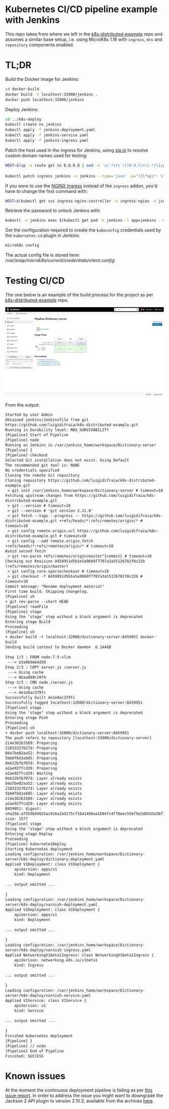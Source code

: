 # Kubernetes CI/CD pipeline example with Jenkins

This repo takes from where we left in the [k8s-distributed-example](https://github.com/luigidifraia/k8s-distributed-example) repo and assumes a similar base setup, i.e. using MicroK8s 1.18 with `ingress`, `dns` and `repository` components enabled.

# TL;DR

Build the Docker image for Jenkins:

```bash
cd docker-build
docker build -t localhost:32000/jenkins .
docker push localhost:32000/jenkins
```

Deploy Jenkins:

```bash
cd ../k8s-deploy
kubectl create ns jenkins
kubectl apply -f jenkins-deployment.yaml
kubectl apply -f jenkins-service.yaml
kubectl apply -f jenkins-ingress.yaml
```

Patch the host used in the ingress for Jenkins, using [xip.io](http://xip.io/) to resolve custom domain names used for testing:

```bash
HOST=$(ip -o route get to 8.8.8.8 | sed -n 's/.*src \([0-9.]\+\).*/\1/p').xip.io

kubectl patch ingress jenkins -n jenkins --type='json' -p="[{\"op\": \"replace\", \"path\": \"/spec/rules/0/host\", \"value\":\"${HOST}\"}]"
```

If you were to use the [NGINX Ingress](https://kubernetes.github.io/ingress-nginx/) instead of the `ingress` addon, you'd have to change the first command with:

```bash
HOST=$(kubectl get svc ingress-nginx-controller -n ingress-nginx -o jsonpath='{.status.loadBalancer.ingress[0].ip}').xip.io
```

Retrieve the password to unlock Jenkins with:

```bash
kubectl -n jenkins exec $(kubectl get pod -n jenkins -l app=jenkins --no-headers -o=custom-columns='DATA:.metadata.name') -- cat /var/jenkins_home/secrets/initialAdminPassword
```

Get the configuration required to create the `kubeconfig` credentials used by the `kubernetes-cd` plugin in Jenkins:

```bash
microk8s config
```

The actual config file is stored here: */var/snap/microk8s/current/credentials/client.config*

# Testing CI/CD

The one below is an example of the build process for the project as per [k8s-distributed-example](https://github.com/luigidifraia/k8s-distributed-example) repo.

![Example Build](media/Jenkins_successful_build.png)

From the output:

```
Started by user Admin
Obtained jenkins/Jenkinsfile from git https://github.com/luigidifraia/k8s-distributed-example.git
Running in Durability level: MAX_SURVIVABILITY
[Pipeline] Start of Pipeline
[Pipeline] node
Running on Jenkins in /var/jenkins_home/workspace/Dictionary-server
[Pipeline] {
[Pipeline] checkout
Selected Git installation does not exist. Using Default
The recommended git tool is: NONE
No credentials specified
Cloning the remote Git repository
Cloning repository https://github.com/luigidifraia/k8s-distributed-example.git
 > git init /var/jenkins_home/workspace/Dictionary-server # timeout=10
Fetching upstream changes from https://github.com/luigidifraia/k8s-distributed-example.git
 > git --version # timeout=10
 > git --version # 'git version 2.11.0'
 > git fetch --tags --progress -- https://github.com/luigidifraia/k8s-distributed-example.git +refs/heads/*:refs/remotes/origin/* # timeout=10
 > git config remote.origin.url https://github.com/luigidifraia/k8s-distributed-example.git # timeout=10
 > git config --add remote.origin.fetch +refs/heads/*:refs/remotes/origin/* # timeout=10
Avoid second fetch
 > git rev-parse refs/remotes/origin/master^{commit} # timeout=10
Checking out Revision 8459951d5b1e5a96b9f7707a3a55126782f0c22b (refs/remotes/origin/master)
 > git config core.sparsecheckout # timeout=10
 > git checkout -f 8459951d5b1e5a96b9f7707a3a55126782f0c22b # timeout=10
Commit message: "Rename deployment material"
First time build. Skipping changelog.
[Pipeline] sh
+ git rev-parse --short HEAD
[Pipeline] readFile
[Pipeline] stage
Using the ‘stage’ step without a block argument is deprecated
Entering stage Build
Proceeding
[Pipeline] sh
+ docker build -t localhost:32000/dictionary-server:8459951 docker-build
Sending build context to Docker daemon  6.144kB

Step 1/3 : FROM node:7.5-slim
 ---> b3a08de64d50
Step 2/3 : COPY server.js /server.js
 ---> Using cache
 ---> 0baa089c20f4
Step 3/3 : CMD node /server.js
 ---> Using cache
 ---> de1e8ac379fc
Successfully built de1e8ac379fc
Successfully tagged localhost:32000/dictionary-server:8459951
[Pipeline] stage
Using the ‘stage’ step without a block argument is deprecated
Entering stage Push
Proceeding
[Pipeline] sh
+ docker push localhost:32000/dictionary-server:8459951
The push refers to repository [localhost:32000/dictionary-server]
214e362b3109: Preparing
21832327627d: Preparing
04a7be02aa52: Preparing
5bb0f641e845: Preparing
0eb22bfb707d: Preparing
a2ae92ffcd29: Preparing
a2ae92ffcd29: Waiting
0eb22bfb707d: Layer already exists
04a7be02aa52: Layer already exists
21832327627d: Layer already exists
5bb0f641e845: Layer already exists
214e362b3109: Layer already exists
a2ae92ffcd29: Layer already exists
8459951: digest: sha256:a755db94025ac816a1bd175cf10a1490aa1b94fc4ff0eec55bf5e2d05d3a58f1 size: 1577
[Pipeline] stage
Using the ‘stage’ step without a block argument is deprecated
Entering stage Deploy
Proceeding
[Pipeline] kubernetesDeploy
Starting Kubernetes deployment
Loading configuration: /var/jenkins_home/workspace/Dictionary-server/k8s-deploy/dictionary-deployment.yaml
Applied V1Deployment: class V1Deployment {
    apiVersion: apps/v1
    kind: Deployment

... output omitted ...

}
Loading configuration: /var/jenkins_home/workspace/Dictionary-server/k8s-deploy/varnish-deployment.yaml
Applied V1Deployment: class V1Deployment {
    apiVersion: apps/v1
    kind: Deployment

... output omitted ...

}
Loading configuration: /var/jenkins_home/workspace/Dictionary-server/k8s-deploy/varnish-ingress.yaml
Applied NetworkingV1beta1Ingress: class NetworkingV1beta1Ingress {
    apiVersion: networking.k8s.io/v1beta1
    kind: Ingress

... output omitted ...

}
Loading configuration: /var/jenkins_home/workspace/Dictionary-server/k8s-deploy/varnish-service.yaml
Applied V1Service: class V1Service {
    apiVersion: v1
    kind: Service

... output omitted ...

}
Finished Kubernetes deployment
[Pipeline] }
[Pipeline] // node
[Pipeline] End of Pipeline
Finished: SUCCESS
```

# Known issues

At the moment the continuous deployment pipeline is failing as per [this issue report](https://github.com/jenkinsci/kubernetes-cd-plugin/issues/134). In order to address the issue you might want to downgrade the Jackson 2 API plugin to version 2.10.3, available from the archives [here](https://updates.jenkins.io/download/plugins/jackson2-api/).

